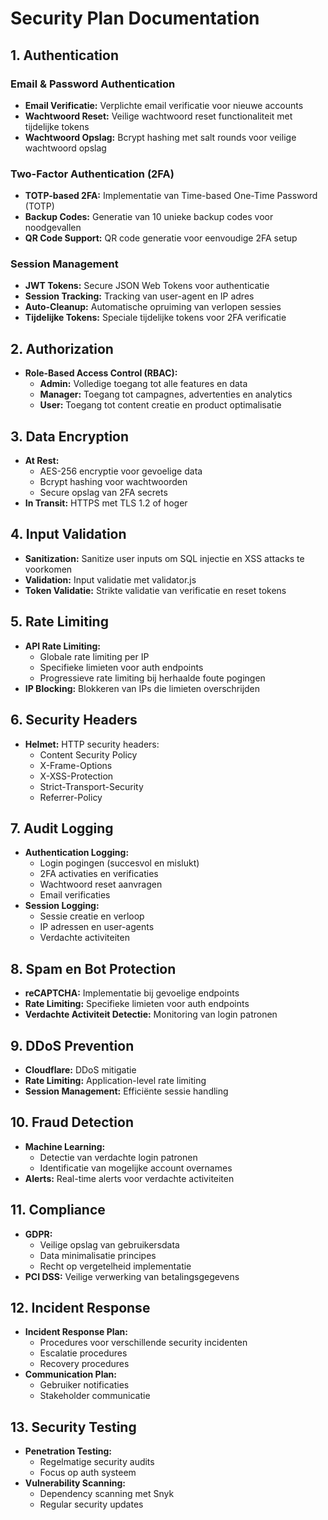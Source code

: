 # Security Plan Documentation

## 1. Authentication
### Email & Password Authentication
- **Email Verificatie:** Verplichte email verificatie voor nieuwe accounts
- **Wachtwoord Reset:** Veilige wachtwoord reset functionaliteit met tijdelijke tokens
- **Wachtwoord Opslag:** Bcrypt hashing met salt rounds voor veilige wachtwoord opslag

### Two-Factor Authentication (2FA)
- **TOTP-based 2FA:** Implementatie van Time-based One-Time Password (TOTP)
- **Backup Codes:** Generatie van 10 unieke backup codes voor noodgevallen
- **QR Code Support:** QR code generatie voor eenvoudige 2FA setup

### Session Management
- **JWT Tokens:** Secure JSON Web Tokens voor authenticatie
- **Session Tracking:** Tracking van user-agent en IP adres
- **Auto-Cleanup:** Automatische opruiming van verlopen sessies
- **Tijdelijke Tokens:** Speciale tijdelijke tokens voor 2FA verificatie

## 2. Authorization
- **Role-Based Access Control (RBAC):**
  - **Admin:** Volledige toegang tot alle features en data
  - **Manager:** Toegang tot campagnes, advertenties en analytics
  - **User:** Toegang tot content creatie en product optimalisatie

## 3. Data Encryption
- **At Rest:** 
  - AES-256 encryptie voor gevoelige data
  - Bcrypt hashing voor wachtwoorden
  - Secure opslag van 2FA secrets
- **In Transit:** HTTPS met TLS 1.2 of hoger

## 4. Input Validation
- **Sanitization:** Sanitize user inputs om SQL injectie en XSS attacks te voorkomen
- **Validation:** Input validatie met validator.js
- **Token Validatie:** Strikte validatie van verificatie en reset tokens

## 5. Rate Limiting
- **API Rate Limiting:** 
  - Globale rate limiting per IP
  - Specifieke limieten voor auth endpoints
  - Progressieve rate limiting bij herhaalde foute pogingen
- **IP Blocking:** Blokkeren van IPs die limieten overschrijden

## 6. Security Headers
- **Helmet:** HTTP security headers:
  - Content Security Policy
  - X-Frame-Options
  - X-XSS-Protection
  - Strict-Transport-Security
  - Referrer-Policy

## 7. Audit Logging
- **Authentication Logging:**
  - Login pogingen (succesvol en mislukt)
  - 2FA activaties en verificaties
  - Wachtwoord reset aanvragen
  - Email verificaties
- **Session Logging:**
  - Sessie creatie en verloop
  - IP adressen en user-agents
  - Verdachte activiteiten

## 8. Spam en Bot Protection
- **reCAPTCHA:** Implementatie bij gevoelige endpoints
- **Rate Limiting:** Specifieke limieten voor auth endpoints
- **Verdachte Activiteit Detectie:** Monitoring van login patronen

## 9. DDoS Prevention
- **Cloudflare:** DDoS mitigatie
- **Rate Limiting:** Application-level rate limiting
- **Session Management:** Efficiënte sessie handling

## 10. Fraud Detection
- **Machine Learning:**
  - Detectie van verdachte login patronen
  - Identificatie van mogelijke account overnames
- **Alerts:** Real-time alerts voor verdachte activiteiten

## 11. Compliance
- **GDPR:**
  - Veilige opslag van gebruikersdata
  - Data minimalisatie principes
  - Recht op vergetelheid implementatie
- **PCI DSS:** Veilige verwerking van betalingsgegevens

## 12. Incident Response
- **Incident Response Plan:**
  - Procedures voor verschillende security incidenten
  - Escalatie procedures
  - Recovery procedures
- **Communication Plan:**
  - Gebruiker notificaties
  - Stakeholder communicatie

## 13. Security Testing
- **Penetration Testing:**
  - Regelmatige security audits
  - Focus op auth systeem
- **Vulnerability Scanning:**
  - Dependency scanning met Snyk
  - Regular security updates